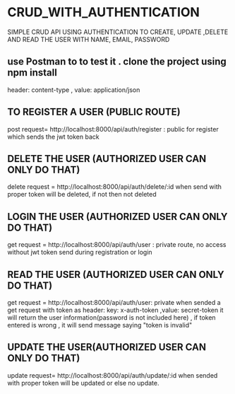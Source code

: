 # CRUD_WITH_AUTHENTICATION
SIMPLE CRUD API USING AUTHENTICATION TO CREATE, UPDATE ,DELETE AND READ THE USER WITH NAME, EMAIL, PASSWORD

## use Postman to to test it . clone the project using npm install

header: content-type , value: application/json
## TO REGISTER A USER (PUBLIC ROUTE)
post request= 
http://localhost:8000/api/auth/register : public for register which sends the jwt token back

## DELETE THE USER (AUTHORIZED USER CAN ONLY DO THAT)
delete request = http://localhost:8000/api/auth/delete/:id
when send with proper token will be deleted,
if not then not deleted

## LOGIN THE USER (AUTHORIZED USER CAN ONLY DO THAT)
get request = http://localhost:8000/api/auth/user : private route, no access without jwt token send during registration or login

## READ THE USER (AUTHORIZED USER CAN ONLY DO THAT)
get request = http://localhost:8000/api/auth/user: private
when sended a get request with token as 
header: key: x-auth-token ,value: secret-token 
it will return the user information(password is not included here) ,
if token entered is wrong , it will send message saying "token is invalid"

## UPDATE THE USER(AUTHORIZED USER CAN ONLY DO THAT)
update request=
http://localhost:8000/api/auth/update/:id
when sended with proper token will be updated or else no update.
